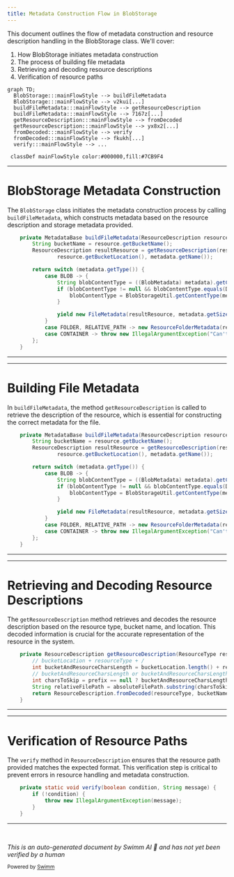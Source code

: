 ```yaml
---
title: Metadata Construction Flow in BlobStorage
---
```

This document outlines the flow of metadata construction and resource description handling in the BlobStorage class. We'll cover:

1. How BlobStorage initiates metadata construction
2. The process of building file metadata
3. Retrieving and decoding resource descriptions
4. Verification of resource paths

```mermaid
graph TD;
  BlobStorage:::mainFlowStyle --> buildFileMetadata
  BlobStorage:::mainFlowStyle --> v2kui[...]
  buildFileMetadata:::mainFlowStyle --> getResourceDescription
  buildFileMetadata:::mainFlowStyle --> 7167z[...]
  getResourceDescription:::mainFlowStyle --> fromDecoded
  getResourceDescription:::mainFlowStyle --> yx8x2[...]
  fromDecoded:::mainFlowStyle --> verify
  fromDecoded:::mainFlowStyle --> fkukh[...]
  verify:::mainFlowStyle --> ...

 classDef mainFlowStyle color:#000000,fill:#7CB9F4
```

<SwmSnippet path="/src/main/java/com/epam/aidial/core/storage/BlobStorage.java" line="273">

---

# BlobStorage Metadata Construction

The `BlobStorage` class initiates the metadata construction process by calling `buildFileMetadata`, which constructs metadata based on the resource description and storage metadata provided.

```java
    private MetadataBase buildFileMetadata(ResourceDescription resource, StorageMetadata metadata) {
        String bucketName = resource.getBucketName();
        ResourceDescription resultResource = getResourceDescription(resource.getType(), bucketName,
                resource.getBucketLocation(), metadata.getName());

        return switch (metadata.getType()) {
            case BLOB -> {
                String blobContentType = ((BlobMetadata) metadata).getContentMetadata().getContentType();
                if (blobContentType != null && blobContentType.equals(DEFAULT_CONTENT_TYPE)) {
                    blobContentType = BlobStorageUtil.getContentType(metadata.getName());
                }

                yield new FileMetadata(resultResource, metadata.getSize(), blobContentType);
            }
            case FOLDER, RELATIVE_PATH -> new ResourceFolderMetadata(resultResource);
            case CONTAINER -> throw new IllegalArgumentException("Can't list container");
        };
    }
```

---

</SwmSnippet>

<SwmSnippet path="/src/main/java/com/epam/aidial/core/storage/BlobStorage.java" line="273">

---

# Building File Metadata

In `buildFileMetadata`, the method `getResourceDescription` is called to retrieve the description of the resource, which is essential for constructing the correct metadata for the file.

```java
    private MetadataBase buildFileMetadata(ResourceDescription resource, StorageMetadata metadata) {
        String bucketName = resource.getBucketName();
        ResourceDescription resultResource = getResourceDescription(resource.getType(), bucketName,
                resource.getBucketLocation(), metadata.getName());

        return switch (metadata.getType()) {
            case BLOB -> {
                String blobContentType = ((BlobMetadata) metadata).getContentMetadata().getContentType();
                if (blobContentType != null && blobContentType.equals(DEFAULT_CONTENT_TYPE)) {
                    blobContentType = BlobStorageUtil.getContentType(metadata.getName());
                }

                yield new FileMetadata(resultResource, metadata.getSize(), blobContentType);
            }
            case FOLDER, RELATIVE_PATH -> new ResourceFolderMetadata(resultResource);
            case CONTAINER -> throw new IllegalArgumentException("Can't list container");
        };
    }
```

---

</SwmSnippet>

<SwmSnippet path="/src/main/java/com/epam/aidial/core/storage/BlobStorage.java" line="292">

---

# Retrieving and Decoding Resource Descriptions

The `getResourceDescription` method retrieves and decodes the resource description based on the resource type, bucket name, and location. This decoded information is crucial for the accurate representation of the resource in the system.

```java
    private ResourceDescription getResourceDescription(ResourceType resourceType, String bucketName, String bucketLocation, String absoluteFilePath) {
        // bucketLocation + resourceType + /
        int bucketAndResourceCharsLength = bucketLocation.length() + resourceType.getGroup().length() + 1;
        // bucketAndResourceCharsLength or bucketAndResourceCharsLength + prefix + /
        int charsToSkip = prefix == null ? bucketAndResourceCharsLength : prefix.length() + 1 + bucketAndResourceCharsLength;
        String relativeFilePath = absoluteFilePath.substring(charsToSkip);
        return ResourceDescription.fromDecoded(resourceType, bucketName, bucketLocation, relativeFilePath);
    }
```

---

</SwmSnippet>

<SwmSnippet path="/src/main/java/com/epam/aidial/core/storage/ResourceDescription.java" line="273">

---

# Verification of Resource Paths

The `verify` method in `ResourceDescription` ensures that the resource path provided matches the expected format. This verification step is critical to prevent errors in resource handling and metadata construction.

```java
    private static void verify(boolean condition, String message) {
        if (!condition) {
            throw new IllegalArgumentException(message);
        }
    }
```

---

</SwmSnippet>

&nbsp;

*This is an auto-generated document by Swimm AI 🌊 and has not yet been verified by a human*

<SwmMeta version="3.0.0" repo-id="Z2l0aHViJTNBJTNBYWktZGlhbC1jb3JlJTNBJTNBZXBhbQ==" repo-name="ai-dial-core"><sup>Powered by [Swimm](/)</sup></SwmMeta>
